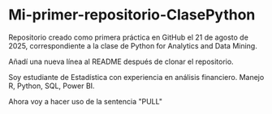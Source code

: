 # Mi-primer-repositorio-ClasePython

Repositorio creado como primera práctica en GitHub el 21 de agosto de 2025, correspondiente a la clase de Python for Analytics and Data Mining.



Añadí una nueva línea al README después de clonar el repositorio.



Soy estudiante de Estadística con experiencia en análisis financiero. Manejo R, Python, SQL, Power BI.



Ahora voy a hacer uso de la sentencia "PULL"
